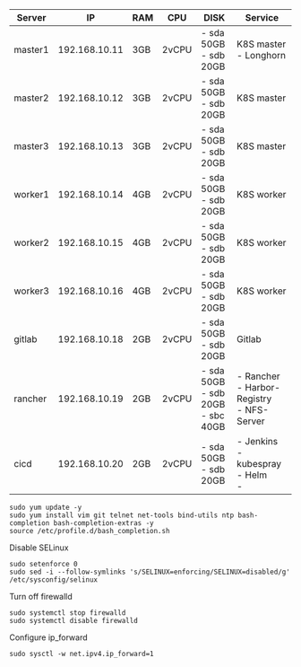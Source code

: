 | Server  | IP          | RAM | CPU   | DISK                                   | Service                                           |
|---------|-------------|-----|-------|----------------------------------------|---------------------------------------------------|
| master1 |192.168.10.11| 3GB | 2vCPU | - sda 50GB<br>- sdb 20GB               | K8S master - Longhorn                             |
| master2 |192.168.10.12| 3GB | 2vCPU | - sda 50GB<br>- sdb 20GB               | K8S master                                        |
| master3 |192.168.10.13| 3GB | 2vCPU | - sda 50GB<br>- sdb 20GB               | K8S master                                        |
| worker1 |192.168.10.14| 4GB | 2vCPU | - sda 50GB<br>- sdb 20GB               | K8S worker                                        |
| worker2 |192.168.10.15| 4GB | 2vCPU | - sda 50GB<br>- sdb 20GB               | K8S worker                                        |
| worker3 |192.168.10.16| 4GB | 2vCPU | - sda 50GB<br>- sdb 20GB               | K8S worker                                        |
| gitlab  |192.168.10.18| 2GB | 2vCPU | - sda 50GB<br>- sdb 20GB               | Gitlab                                            |
| rancher |192.168.10.19| 2GB | 2vCPU | - sda 50GB<br>- sdb 20GB<br>- sbc 40GB | - Rancher<br>- Harbor-Registry<br>- NFS-Server    |
| cicd    |192.168.10.20| 2GB | 2vCPU | - sda 50GB<br>- sdb 20GB               | - Jenkins<br>- kubespray<br>- Helm<br>- <kubectl> |


```
sudo yum update -y
sudo yum install vim git telnet net-tools bind-utils ntp bash-completion bash-completion-extras -y
source /etc/profile.d/bash_completion.sh
```
Disable SELinux
```
sudo setenforce 0
sudo sed -i --follow-symlinks 's/SELINUX=enforcing/SELINUX=disabled/g' /etc/sysconfig/selinux
```

Turn off firewalld
```
sudo systemctl stop firewalld
sudo systemctl disable firewalld
```

Configure ip_forward
```
sudo sysctl -w net.ipv4.ip_forward=1
```
